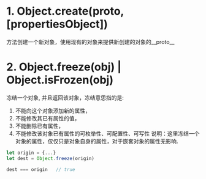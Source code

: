 # 1. Object.create(proto, [propertiesObject])
方法创建一个新对象，使用现有的对象来提供新创建的对象的__proto__


# 2. Object.freeze(obj) | Object.isFrozen(obj)
冻结一个对象, 并且返回该对象，冻结意思指的是:
1. 不能向这个对象添加新的属性，
2. 不能修改其已有属性的值，
3. 不能删除已有属性，
4. 不能修改该对象已有属性的可枚举性、可配置性、可写性
说明：这里冻结一个对象的属性，仅仅只是对象自身的属性，对于嵌套对象的属性无影响.

```js
let origin = {...}
let dest = Object.freeze(origin)

dest === origin   // true

```